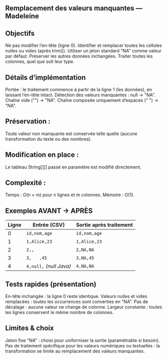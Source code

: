 ## Remplacement des valeurs manquantes — Madeleine

## Objectifs
Ne pas modifier l’en-tête (ligne 0).
Identifier et remplacer toutes les cellules nulles ou vides (après trim()).
Utiliser un jeton standard "NA" comme valeur par défaut.
Préserver les autres données inchangées.
Traiter toutes les colonnes, quel que soit leur type.

## Détails d’implémentation
Portée : le traitement commence à partir de la ligne 1 (les données), en laissant l’en-tête intact.
Détection des valeurs manquantes :
    null → "NA".
    Chaîne vide ("") → "NA".
    Chaîne composée uniquement d’espaces (" ") → "NA".

## Préservation :
Toute valeur non manquante est conservée telle quelle (aucune transformation du texte ou des nombres).

## Modification en place :
Le tableau String[][] passé en paramètre est modifié directement.

## Complexité :
Temps : O(n × m) pour n lignes et m colonnes.
Mémoire : O(1).

## Exemples AVANT → APRÈS
| Ligne | Entrée (CSV)            | Sortie après traitement |
| ----- | ----------------------- | ----------------------- |
| 0     | `id,nom,age`            | `id,nom,age`            |
| 1     | `1,Alice,23`            | `1,Alice,23`            |
| 2     | `2,,`                   | `2,NA,NA`               |
| 3     | `3,   ,45`              | `3,NA,45`               |
| 4     | `4,null,` *(null Java)* | `4,NA,NA`               |



## Tests rapides (présentation)
En-tête inchangée : la ligne 0 reste identique.
Valeurs nulles et vides remplacées : toutes les occurrences sont converties en "NA".
Pas de décalage : aucune valeur ne change de colonne.
Largeur constante : toutes les lignes conservent le même nombre de colonnes.

## Limites & choix
Jeton fixe "NA" : choisi pour uniformiser la sortie (paramétrable si besoin).
Pas de traitement spécifique pour les valeurs numériques ou textuelles : la transformation se limite au remplacement des valeurs manquantes.

